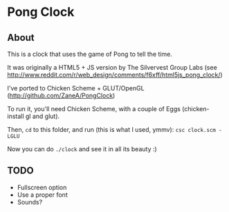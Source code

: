 Pong Clock
==========

About
-----
This is a clock that uses the game of Pong to tell the time.

It was originally a HTML5 + JS version by The Silvervest Group Labs (see http://www.reddit.com/r/web_design/comments/f6xff/html5js_pong_clock/)

I've ported to Chicken Scheme + GLUT/OpenGL (http://github.com/ZaneA/PongClock)

To run it, you'll need Chicken Scheme, with a couple of Eggs (chicken-install gl and glut).

Then, `cd` to this folder, and run (this is what I used, ymmv): `csc clock.scm -LGLU`

Now you can do `./clock` and see it in all its beauty :)


TODO
----

* Fullscreen option
* Use a proper font
* Sounds?
